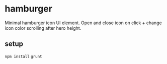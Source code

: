 # hamburger
Minimal hamburger icon UI element. 
Open and close icon on click + change icon color scrolling after hero height.

## setup
`npm install`
`grunt`

